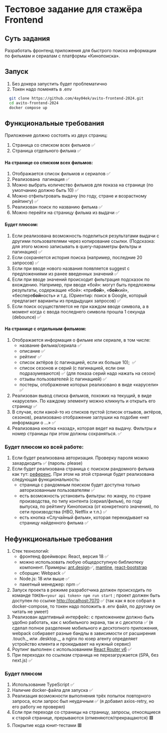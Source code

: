 # Тестовое задание для стажёра Frontend

## Суть задания

Разработать фронтенд приложения для быстрого поиска информации по фильмам и сериалам с платформы «Кинопоиска».

## Запуск

1. Без докера запустить будет проблематично
2. Токен надо поменять в .env

```bash
  git clone https://github.com/4ay04ek/avito-frontend-2024.git
  cd avito-frontend-2024
  docker compose up
```

## Функциональные требования

Приложение должно состоять из двух страниц:

1. Страница со списком всех фильмов ✅
2. Страница отдельного фильма ✅

#### На странице со списком всех фильмов:

1. Отображается список фильмов и сериалов ✅
2. Реализована  пагинация ✅
3. Можно выбрать количество фильмов для показа на странице (по умолчанию должно быть 10) ✅
4. Можно отфильтровать выдачу (по году, стране и возрастному рейтингу) ✅
5. Реализован поиск по названию фильма ✅
6. Можно перейти на страницу фильма из выдачи ✅

#### Будет плюсом:

1. Если реализована возможность поделиться результатами выдачи с другими пользователями через копирование ссылки. (Подсказка: для этого можно записывать в query-параметры фильтры и пагинацию) ✅
2. Если сохраняется история поиска (например, последние 20 запросов) ✅
3. Если при вводе нового названия появляется suggest с предложениями из ранее введенных значений ✅
4. Если при вводе значений происходит фильтрация подсказок по вхождению. Например, при вводе «бой»: могут быть предложены результаты, содержащие «бой»: «при**бой**», «**бой**кий», «беспере**бой**ность» и т.д. (Ориентир: поиск в Google, который предлагает варианты из предыдущих запросов) ✅
5. Если поиск осуществляется не при каждом вводе символа, а в момент когда с ввода последнего символа прошла 1 секунда (debounce) ✅

#### На странице с отдельным фильмом:

1. Отображается информация о фильме или сериале, в том числе:
   - название фильма/сериала ✅
   - описание ✅
   - рейтинг ✅
   - список актёров (с пагинацией, если их больше 10);  ✅
   - список сезонов и серий (с пагинацией, если они подразумеваются) ✅ (для показа серий надо нажать на сезон)
   - отзывы пользователей (с пагинацией) ✅
   - постеры, отображение которых реализовано в виде «карусели» ✅
2. Реализован вывод списка фильмов, похожих на текущий, в виде «карусели». По каждому элементу можно кликнуть и открыть его страницу ✅
3. В случае, если какой-то из списков пустой (список отзывов, актёров, сезонов), реализовано отображение заглушки на подобие «нет информации о ...» ✅
4. Реализована кнопка «назад», которая ведет на выдачу. Фильтры и номер страницы при этом должны сохраняться. ✅

### Будет плюсом ко всей работе:

1. Если будет реализована авторизация. Проверку пароля можно захардкодить ✅ (пароль: please)
2. Если будет реализована страница c поиском рандомного фильма как тут: [референс](https://www.kinopoisk.ru/chance/). При этом на этой странице будет реализована следующая функциональность:
   - страница с рандомным поиском будет доступна только авторизованным пользователям ✅
   - есть возможность установить фильтры: по жанру, по стране производства, по типу контента (сериал/фильм), по году выпуска, по рейтингу Кинопоиска (от конкретного значения), по сети производства (HBO, Netflix и т.п.) ✅
   - есть кнопка «Случайный фильм», которая перекидывает на страницу найденного фильма ✅

## Нефункциональные требования

1. Стек технологий:
   - фронтенд фреймворк: React, версия 18 ✅
   - можно использовать любую общедоступную библиотеку компонент. Примеры: [ant.design](https://ant.design/)✅, [mantine](https://mantine.dev/), [react-bootstrap](https://react-bootstrap.github.io/)
   - сборщик: Webpack ✅
   - Node.js: 18 или выше ✅
   - пакетный менеджер: npm ✅
1. Запуск проекта в режиме разработчика должен происходить по команде `TOKEN=<your api token> npm run start` ; проект должен быть доступен по ссылке [http://localhost:7070](http://localhost:7070) ✅ (так как я все собрал в docker-compose, то токен надо положить в .env файл, по другому он читать не умеет)
1. Реализован адаптивный интерфейс: с приложением должно быть удобно работать, как с мобильного экрана, так и с десктопа ✅ (я сделал полное разделение мобильного и десктопного приложения, webpack собиравет разные бандлы в зависимости от расширения .touch._ или .desktop._, а nginx по юзер агенту определяет устройство клиента и прокидывает на нужный сервис)
1. Роутинг выполнен с использованием [React Router v6](https://reactrouter.com/en/main) ✅
1. При переходах по ссылкам страница не перезагружается (SPA, без next.js) ✅

### Будет плюсом

1. Использование TypeScript ✅
2. Наличие docker-файла для запуска ✅
3. Реализация возможности выполнения трёх попыток повторного запроса, если запрос был неудачным ✅ (я добавил axios-retry, но его работу не проверял)
4. Если при переходе со страницы на страницу, запросы, относящиеся к старой странице, прерываются (отменяются/прекращаются) 🟥
5. Покрытие кода юнит-тестами 🟥
